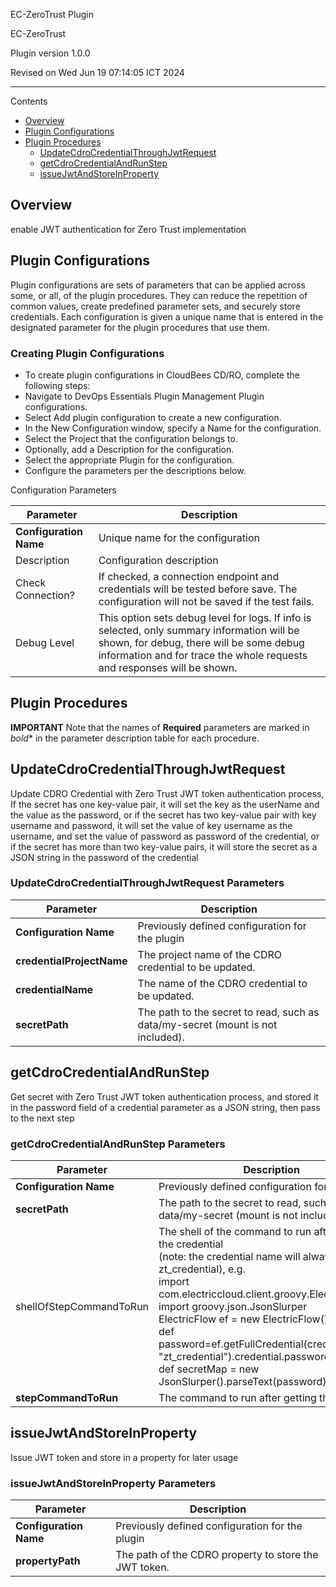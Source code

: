 EC-ZeroTrust Plugin

EC-ZeroTrust



Plugin version 1.0.0

Revised on Wed Jun 19 07:14:05 ICT 2024


* * *


Contents



*   [Overview](#overview)
*   [Plugin Configurations](#plugin-configurations)
*   [Plugin Procedures](#plugin-procedures)
    *   [UpdateCdroCredentialThroughJwtRequest](#updatecdrocredentialthroughjwtrequest)
    *   [getCdroCredentialAndRunStep](#getcdrocredentialandrunstep)
    *   [issueJwtAndStoreInProperty](#issuejwtandstoreinproperty)

## Overview


enable JWT authentication for Zero Trust implementation




## Plugin Configurations

Plugin configurations are sets of parameters that can be applied across some, or all, of the plugin procedures. They can reduce the repetition of common values, create predefined parameter sets, and securely store credentials. Each configuration is given a unique name that is entered in the designated parameter for the plugin procedures that use them.

### Creating Plugin Configurations

*   To create plugin configurations in CloudBees CD/RO, complete the following steps:
*   Navigate to DevOps Essentials  Plugin Management  Plugin configurations.
*   Select Add plugin configuration to create a new configuration.
*   In the New Configuration window, specify a Name for the configuration.
*   Select the Project that the configuration belongs to.
*   Optionally, add a Description for the configuration.
*   Select the appropriate Plugin for the configuration.
*   Configure the parameters per the descriptions below.

Configuration Parameters

| Parameter | Description |
| --- | --- |
| **Configuration Name** | Unique name for the configuration |
| Description | Configuration description |
| Check Connection? | If checked, a connection endpoint and credentials will be tested before save. The configuration will not be saved if the test fails. |
| Debug Level | This option sets debug level for logs. If info is selected, only summary information will be shown, for debug, there will be some debug information and for trace the whole requests and responses will be shown. |

## Plugin Procedures

**IMPORTANT** Note that the names of **Required** parameters are marked in *bold** in the parameter description table for each procedure.




## UpdateCdroCredentialThroughJwtRequest

Update CDRO Credential with Zero Trust JWT token authentication process, If the secret has one key-value pair, it will set the key as the userName and the value as the password, or if the secret has two key-value pair with key username and password, it will set the value of key username as the username, and set the value of password as password of the credential, or if the secret has more than two key-value pairs, it will store the secret as a JSON string in the password of the credential

### UpdateCdroCredentialThroughJwtRequest Parameters

| Parameter | Description |
| --- | --- |
| **Configuration Name** | Previously defined configuration for the plugin |
| **credentialProjectName** | The project name of the CDRO credential to be updated. |
| **credentialName** | The name of the CDRO credential to be updated. |
| **secretPath** | The path to the secret to read, such as data/my-secret (mount is not included). |



## getCdroCredentialAndRunStep

Get secret with Zero Trust JWT token authentication process, and stored it in the password field of a credential parameter as a JSON string, then pass to the next step

### getCdroCredentialAndRunStep Parameters

| Parameter | Description |
| --- | --- |
| **Configuration Name** | Previously defined configuration for the plugin |
| **secretPath** | The path to the secret to read, such as data/my-secret (mount is not included). |
| shellOfStepCommandToRun | The shell of the command to run after getting the credential<br>(note: the credential name will always be zt_credential), e.g. <br>import com.electriccloud.client.groovy.ElectricFlow<br>import groovy.json.JsonSlurper<br>ElectricFlow ef = new ElectricFlow()<br>def password=ef.getFullCredential(credentialName: "zt_credential").credential.password<br>def secretMap = new JsonSlurper().parseText(password)<br> |
| **stepCommandToRun** | The command to run after getting the credential |



## issueJwtAndStoreInProperty

Issue JWT token and store in a property for later usage

### issueJwtAndStoreInProperty Parameters

| Parameter | Description |
| --- | --- |
| **Configuration Name** | Previously defined configuration for the plugin |
| **propertyPath** | The path of the CDRO property to store the JWT token. |
